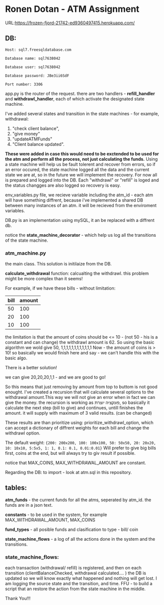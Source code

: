 # Ronen Dotan - ATM Assignment


URL:https://frozen-fjord-21742-ed9360497415.herokuapp.com/ 

## DB: 
    Host: sql7.freesqldatabase.com

    Database name: sql7638042 

    Database user: sql7638042 

    Database password: JBe3ii6SdF 
    
    Port number: 3306 

app.py is the router of the request.
there are two handlers - **refill_handler** and **withdrawl_handler**, each of which activate the designated state machine.

I've added several states and transition in the state machines - for example, withdrawal:
1. "check client balance", 
2. "give money"
3. "updateATMFunds"
4. "Client balance updated".

**These were added in case this would need to be exctended to be used for the atm and perform all the process, not just calculating the funds.**
Using a state machine will help us be fault tolerent and recover from errors, so if an error occured, the state machine logged all the data and the current state we are at, so in the future we will implement the recovery. For now all is prepared and logged into the DB. Each "withdrawl" or "refill" is loged and the status changges are also logged so recovery is easy.

env_variables.py file, we recieve variable including the atm_id - each atm will have something diffrent, because i've implemented a shared DB between many instances of an atm. it will be recieved from the enviroment variables.

DB.py is an implementation using mySQL, it an be replaced with a diffrent db.

notice the **state_machine_decorator** - which help us log all the transitions of the state machine.

### atm_machine.py
the main class.
This solution is initilaize from the DB.

**calculate_withdrawal** function:
calcualting the withdrawl. 
this problem might be more complex than it seems!

For example, if we have these bills - without limitation:

| bill      | amount |
| ----------- | ----------- |
| 50      | 100       |
| 20   | 100        |
| 10   | 100        |

the limitation is that the amount of coins should be <= 10 - (not 50  - his is a constant and can change)
the withdrawl amount is 62.
So using the basic algorithm we wold give 50, 1,1,1,1,1,1,1,1,1,1,1,1
Now - the amount of coins is > 10! so basically we would finish here and say - we can't handle this with the basic algo.

There is a better solution!

we can give 20,20,20,1,1 - and we are good to go!

So this means that just  removing by amount from top to buttom is not good enought.
I've created a recursion that will calculate several options to the withdrawal amount.This way we will not give an error when in fact we can give the money.
the recursion is working as פונקציה יוצרת, so basically it calculate the next step (bill to give) and continues, untill finishes the amount. it will supply with maximum of 3 valid results. (can be changed)

These results are than prioritize using: prioritize_withdrawl_option, which can accept a dictionary of diffrent weights for each bill and change the withdrawl option.

The default weight:
```{200: 200x200, 100: 100x100, 50: 50x50, 20: 20x20, 10: 10x10, 5:5x5, 1: 1, 0.1: 0.1, 0.01:0.01}```
Will prefer to give big bills first, coins at the end, but will always try to giv result if possible.

notice that MAX_COINS, MAX_WITHDRAWAL_AMOUNT are constant.

Regarding the DB:
to import - look at atm.sql in this repository.

## tables:

**atm_funds** - the current funds for all the atms, seperated by atm_id. the funds are in a json text.

**constants** - to be used in the system, for example MAX_WITHDRAWAL_AMOUNT, MAX_COINS

**fund_types** - all posible funds and clasification to type - bill/ coin

**state_machine_flows** - a log of all the actions done in the system and the transitions.

### state_machine_flows:
each transaction (withdrawal/ refill) is registered, and then on each transition (clientBalanceChecked, withdrawal calculated.... ) the DB is updated so we will know exactly what happened and nothing will get lost.
I am logging the source state and the transition, and time. FFU - to build a script that an restore the action from the state machine in the middle.

Thank You!!!